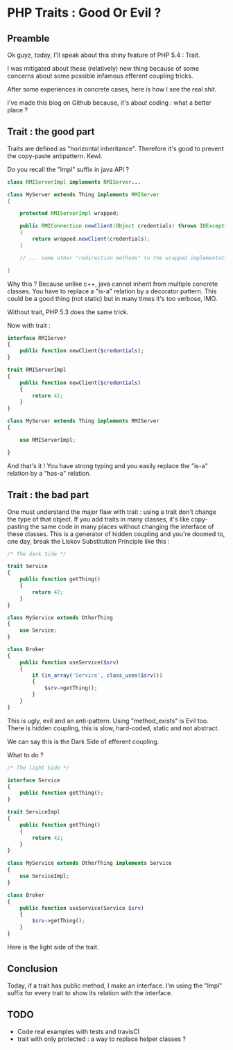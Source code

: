 # PHP Traits : Good Or Evil ?

## Preamble

Ok guyz, today, I'll speak about this shiny feature of PHP 5.4 : Trait.

I was mitigated about these (relatively) new thing because of some concerns
about some possible infamous efferent coupling tricks.

After some experiences in concrete cases, here is how I see the real shit.

I've made this blog on Github because, it's about coding : what a better place ?

## Trait : the good part

Traits are defined as "horizontal inheritance". Therefore it's good to prevent
the copy-paste antipattern. Kewl.

Do you recall the "Impl" suffix in java API ?

```java
class RMIServerImpl implements RMIServer...

class MyServer extends Thing implements RMIServer
{

    protected RMIServerImpl wrapped;

    public RMIConnection newClient(Object credentials) throws IOException
    {
        return wrapped.newClient(credentials);
    }

    // ... some other "redirection methods" to the wrapped implementation

}
```

Why this ? Because unlike c++, java cannot inherit from multiple concrete classes.
You have to replace a "is-a" relation by a decorator pattern. This could be a good
thing (not static) but in many times it's too verbose, IMO.

Without trait, PHP 5.3 does the same trick.

Now with trait :

```php
interface RMIServer
{
    public function newClient($credentials);
}

trait RMIServerImpl
{
    public function newClient($credentials)
    {
        return 42;
    }
}

class MyServer extends Thing implements RMIServer
{

    use RMIServerImpl;

}
```

And that's it ! You have strong typing and you easily replace the "is-a" relation
by a "has-a" relation.

## Trait : the bad part

One must understand the major flaw with trait : using a trait don't
change the type of that object. If you add traits in many classes, it's like
copy-pasting the same code in many places without changing the interface of these
classes. This is a generator of hidden coupling and you're doomed to, one day,
break the Liskov Substitution Principle like this :

```php
/* The dark Side */

trait Service
{
    public function getThing()
    {
        return 42;
    }
}

class MyService extends OtherThing
{
    use Service;
}

class Broker
{
    public function useService($srv)
    {
        if (in_array('Service', class_uses($srv)))
        {
            $srv->getThing();
        }
    }
}
```

This is ugly, evil and an anti-pattern. Using "method_exists" is Evil too.
There is hidden coupling, this is slow, hard-coded, static and not abstract.

We can say this is the Dark Side of efferent coupling.

What to do ?

```php
/* The light Side */

interface Service
{
    public function getThing();
}

trait ServiceImpl
{
    public function getThing()
    {
        return 42;
    }
}

class MyService extends OtherThing implements Service
{
    use ServiceImpl;
}

class Broker
{
    public function useService(Service $srv)
    {
        $srv->getThing();
    }
}
```

Here is the light side of the trait.

## Conclusion

Today, if a trait has public method, I make an interface. I'm using the "Impl"
suffix for every trait to show its relation with the interface.

## TODO

 * Code real examples with tests and travisCI
 * trait with only protected : a way to replace helper classes ?